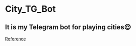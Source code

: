 # City_TG_Bot
## It is my Telegram bot for playing cities😌
[Reference](https://t.me/CityAIBot "Ссылочка на самого ТГ бота")
